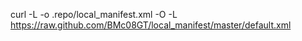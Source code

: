 

curl -L -o .repo/local_manifest.xml -O -L https://raw.github.com/BMc08GT/local_manifest/master/default.xml